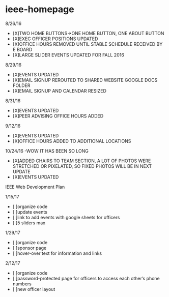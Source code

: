 # ieee-homepage

8/26/16
* [X]TWO HOME BUTTONS->ONE HOME BUTTON, ONE ABOUT BUTTON
* [X]EXEC OFFICER POSITIONS UPDATED
* [X]OFFICE HOURS REMOVED UNTIL STABLE SCHEDULE RECEIVED BY E BOARD
* [X]LARGE SLIDER EVENTS UPDATED FOR FALL 2016

8/29/16
* [X]EVENTS UPDATED
* [X]EMAIL SIGNUP REROUTED TO SHARED WEBSITE GOOGLE DOCS FOLDER
* [X]EMAIL SIGNUP AND CALENDAR RESIZED 

8/31/16
* [X]EVENTS UPDATED
* [X]PEER ADVISING OFFICE HOURS ADDED

9/12/16
* [X]EVENTS UPDATED
* [X]OFFICE HOURS ADDED TO ADDITIONAL LOCATIONS

10/24/16
-WOW IT HAS BEEN SO LONG
* [X]ADDED CHAIRS TO TEAM SECTION, A LOT OF PHOTOS WERE STRETCHED OR PIXELATED, SO FIXED PHOTOS WILL BE IN NEXT UPDATE
* [X]EVENTS UPDATED


IEEE Web Development Plan

1/15/17
* [ ]organize code
* [ ]update events
* [ ]link to add events with google sheets for officers 
* [ ]5 sliders max

1/29/17
* [ ]organize code
* [ ]sponsor page
* [ ]hover-over text for information and links

2/12/17
* [ ]organize code
* [ ]password-protected page for officers to access each other’s phone numbers
* [ ]new officer layout

